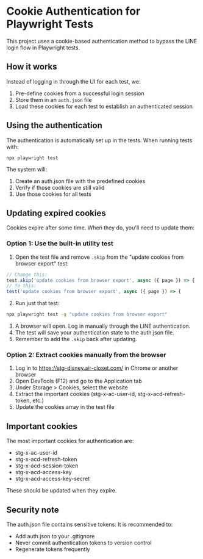 # Cookie Authentication for Playwright Tests

This project uses a cookie-based authentication method to bypass the LINE login flow in Playwright tests.

## How it works

Instead of logging in through the UI for each test, we:

1. Pre-define cookies from a successful login session
2. Store them in an `auth.json` file
3. Load these cookies for each test to establish an authenticated session

## Using the authentication

The authentication is automatically set up in the tests. When running tests with:

```
npx playwright test
```

The system will:
1. Create an auth.json file with the predefined cookies
2. Verify if those cookies are still valid
3. Use those cookies for all tests

## Updating expired cookies

Cookies expire after some time. When they do, you'll need to update them:

### Option 1: Use the built-in utility test

1. Open the test file and remove `.skip` from the "update cookies from browser export" test:

```typescript
// Change this:
test.skip('update cookies from browser export', async ({ page }) => {
// To this:
test('update cookies from browser export', async ({ page }) => {
```

2. Run just that test:

```bash
npx playwright test -g "update cookies from browser export"
```

3. A browser will open. Log in manually through the LINE authentication.
4. The test will save your authentication state to the auth.json file.
5. Remember to add the `.skip` back after updating.

### Option 2: Extract cookies manually from the browser

1. Log in to https://stg-disney.air-closet.com/ in Chrome or another browser
2. Open DevTools (F12) and go to the Application tab
3. Under Storage > Cookies, select the website
4. Extract the important cookies (stg-x-ac-user-id, stg-x-acd-refresh-token, etc.)
5. Update the cookies array in the test file

## Important cookies

The most important cookies for authentication are:
- stg-x-ac-user-id
- stg-x-acd-refresh-token
- stg-x-acd-session-token 
- stg-x-acd-access-key
- stg-x-acd-access-key-secret

These should be updated when they expire.

## Security note

The auth.json file contains sensitive tokens. It is recommended to:
- Add auth.json to your .gitignore
- Never commit authentication tokens to version control
- Regenerate tokens frequently
